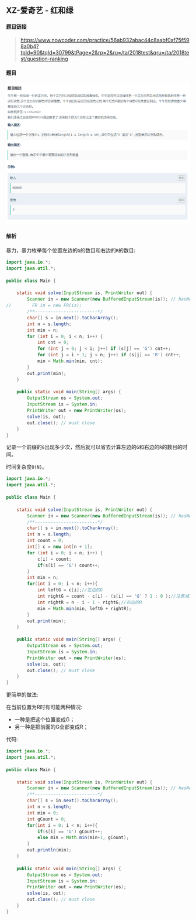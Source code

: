 ## XZ-爱奇艺 - 红和绿

#### [题目链接](https://www.nowcoder.com/practice/56ab932abac44c8aabf0af75f598a0b4?tpId=90&tqId=30799&tPage=2&rp=2&ru=/ta/2018test&qru=/ta/2018test/question-ranking)

> https://www.nowcoder.com/practice/56ab932abac44c8aabf0af75f598a0b4?tpId=90&tqId=30799&tPage=2&rp=2&ru=/ta/2018test&qru=/ta/2018test/question-ranking

#### 题目

![aiqiyi_1.png](images/aiqiyi_1.png)

#### 解析

暴力，暴力枚举每个位置左边的`G`的数目和右边的`R`的数目:

```java
import java.io.*;
import java.util.*;

public class Main {

    static void solve(InputStream is, PrintWriter out) {
        Scanner in = new Scanner(new BufferedInputStream(is)); // hasNext method use
//        FR in = new FR(is);
        /**------------------------*/
        char[] s = in.next().toCharArray();
        int n = s.length;
        int min = n;
        for (int i = 0; i < n; i++) {
            int cnt = 0; 
            for (int j = 0; j < i; j++) if (s[j] == 'G') cnt++;
            for (int j = i + 1; j < n; j++) if (s[j] == 'R') cnt++;
            min = Math.min(min, cnt);
        }
        out.print(min);
    }

    public static void main(String[] args) {
        OutputStream os = System.out;
        InputStream is = System.in;
        PrintWriter out = new PrintWriter(os);
        solve(is, out);
        out.close(); // must close
    }
}

```

记录一个前缀的`G`出现多少次，然后就可以省去计算左边的`G`和右边的`R`的数目的时间。

时间复杂度`O(N)`。

```java
import java.io.*;
import java.util.*;

public class Main {

    static void solve(InputStream is, PrintWriter out) {
        Scanner in = new Scanner(new BufferedInputStream(is)); // hasNext method use
        /**------------------------*/
        char[] s = in.next().toCharArray();
        int n = s.length;
        int count = 0;
        int[] c = new int[n + 1];
        for (int i = 0; i < n; i++) {
            c[i] = count;
            if(s[i] == 'G') count++;
        }
        int min = n;
        for(int i = 0; i < n; i++){
            int leftG = c[i];//左边的G
            int rightG = count - c[i] - (s[i] == 'G' ? 1 : 0 );//注意减去s[i] == G的情况
            int rightR = n - i - 1 - rightG;//右边的R
            min = Math.min(min, leftG + rightR);
        }
        out.print(min);
    }

    public static void main(String[] args) {
        OutputStream os = System.out;
        InputStream is = System.in;
        PrintWriter out = new PrintWriter(os);
        solve(is, out);
        out.close(); // must close
    }
}

```

更简单的做法:

在当前位置为R时有可能两种情况:

* 一种是把这个位置变成G；
* 另一种是把前面的G全部变成R；

代码:

```java
import java.io.*;
import java.util.*;

public class Main {

    static void solve(InputStream is, PrintWriter out) {
        Scanner in = new Scanner(new BufferedInputStream(is)); // hasNext method use
        /**------------------------*/
        char[] s = in.next().toCharArray();
        int n = s.length;
        int min = 0;
        int gCount = 0;
        for(int i = 0; i < n; i++){
            if(s[i] == 'G') gCount++;
            else min = Math.min(min+1, gCount);
        }
        out.println(min);
    }

    public static void main(String[] args) {
        OutputStream os = System.out;
        InputStream is = System.in;
        PrintWriter out = new PrintWriter(os);
        solve(is, out);
        out.close(); // must close
    }
}

```

